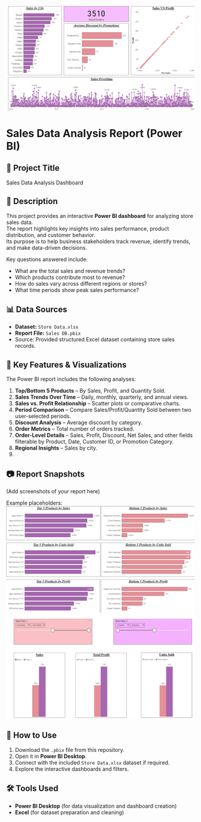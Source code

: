 ![Dashboard Overview](images/overview.png)
# Sales Data Analysis Report (Power BI)

## 📌 Project Title  
Sales Data Analysis Dashboard

## 📖 Description  
This project provides an interactive **Power BI dashboard** for analyzing store sales data.  
The report highlights key insights into sales performance, product distribution, and customer behavior.  
Its purpose is to help business stakeholders track revenue, identify trends, and make data-driven decisions.  

Key questions answered include:  
- What are the total sales and revenue trends?  
- Which products contribute most to revenue?  
- How do sales vary across different regions or stores?  
- What time periods show peak sales performance?  

## 📊 Data Sources  
- **Dataset:** `Store Data.xlsx`  
- **Report File:** `Sales DB.pbix`  
- Source: Provided structured Excel dataset containing store sales records.  

## 🔑 Key Features & Visualizations  
The Power BI report includes the following analyses:  
1. **Top/Bottom 5 Products** – By Sales, Profit, and Quantity Sold.  
2. **Sales Trends Over Time** – Daily, monthly, quarterly, and annual views.  
3. **Sales vs. Profit Relationship** – Scatter plots or comparative charts.  
4. **Period Comparison** – Compare Sales/Profit/Quantity Sold between two user-selected periods.  
5. **Discount Analysis** – Average discount by category.  
6. **Order Metrics** – Total number of orders tracked.  
7. **Order-Level Details** – Sales, Profit, Discount, Net Sales, and other fields filterable by Product, Date, Customer ID, or Promotion Category.  
8. **Regional Insights** – Sales by city.
9.   

## 📷 Report Snapshots  
(Add screenshots of your report here)  

Example placeholders:  
![Product Analysis](images/Top-Bottom-products.png)  
![Comparing Sales and Profit Overtime](images/Req4.png)

## 🚀 How to Use  
1. Download the `.pbix` file from this repository.  
2. Open it in **Power BI Desktop**.  
3. Connect with the included `Store Data.xlsx` dataset if required.  
4. Explore the interactive dashboards and filters.  

## 🛠️ Tools Used  
- **Power BI Desktop** (for data visualization and dashboard creation)  
- **Excel** (for dataset preparation and cleaning)
